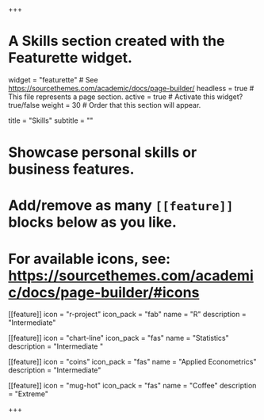 +++
# A Skills section created with the Featurette widget.
widget = "featurette"  # See https://sourcethemes.com/academic/docs/page-builder/
headless = true  # This file represents a page section.
active = true  # Activate this widget? true/false
weight = 30  # Order that this section will appear.

title = "Skills"
subtitle = ""

# Showcase personal skills or business features.
# 
# Add/remove as many `[[feature]]` blocks below as you like.
# 
# For available icons, see: https://sourcethemes.com/academic/docs/page-builder/#icons

[[feature]]
  icon = "r-project"
  icon_pack = "fab"
  name = "R"
  description = "Intermediate"
  
[[feature]]
  icon = "chart-line"
  icon_pack = "fas"
  name = "Statistics"
  description = "Intermediate "  

[[feature]]
  icon = "coins"
  icon_pack = "fas"
  name = "Applied Econometrics"
  description = "Intermediate"  

  
[[feature]]
  icon = "mug-hot"
  icon_pack = "fas"
  name = "Coffee"
  description = "Extreme"

+++
